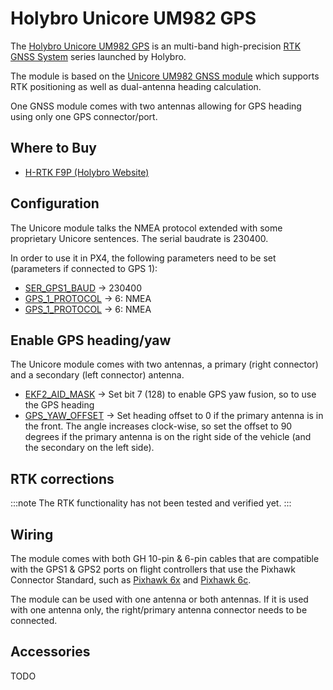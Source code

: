 # Holybro Unicore UM982 GPS

The [Holybro Unicore UM982 GPS](http://www.holybro.com/product/TODO/) is an multi-band high-precision [RTK GNSS System](../gps_compass/rtk_gps.md) series launched by Holybro.

The module is based on the [Unicore UM982 GNSS module](https://en.unicorecomm.com/products/detail/24) which supports RTK positioning as well as dual-antenna heading calculation.

One GNSS module comes with two antennas allowing for GPS heading using only one GPS connector/port.

## Where to Buy

* [H-RTK F9P (Holybro Website)](https://shop.holybro.com/TODO)

## Configuration

The Unicore module talks the NMEA protocol extended with some proprietary Unicore sentences. The serial baudrate is 230400.

In order to use it in PX4, the following parameters need to be set (parameters if connected to GPS 1):

- [SER_GPS1_BAUD](../advanced_config/parameter_reference.md#SER_GPS1_BAUD) -> 230400
- [GPS_1_PROTOCOL](../advanced_config/parameter_reference.md#GPS_1_PROTOCOL) -> 6: NMEA
- [GPS_1_PROTOCOL](../advanced_config/parameter_reference.md#GPS_1_PROTOCOL) -> 6: NMEA

## Enable GPS heading/yaw

The Unicore module comes with two antennas, a primary (right connector) and a secondary (left connector) antenna.

- [EKF2_AID_MASK](../advanced_config/parameter_reference.md#EKF2_AID_MASK) -> Set bit 7 (128) to enable GPS yaw fusion, so to use the GPS heading
- [GPS_YAW_OFFSET](../advanced_config/parameter_reference.md#GPS_YAW_OFFSET) -> Set heading offset to 0 if the primary antenna is in the front. The angle increases clock-wise, so set the offset to 90 degrees if the primary antenna is on the right side of the vehicle (and the secondary on the left side).


## RTK corrections

:::note
The RTK functionality has not been tested and verified yet.
:::


## Wiring

The module comes with both GH 10-pin & 6-pin cables that are compatible with the GPS1 & GPS2 ports on flight controllers that use the Pixhawk Connector Standard, such as [Pixhawk 6x](../flight_controller/pixhawk6x.md) and [Pixhawk 6c](../flight_controller/pixhawk6c.md).

The module can be used with one antenna or both antennas. If it is used with one antenna only, the right/primary antenna connector needs to be connected.


## Accessories

TODO
